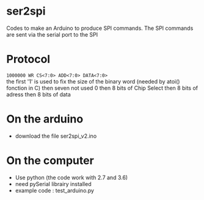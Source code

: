 # ser2spi
Codes to make an Arduino to produce SPI commands. The SPI commands are sent via the serial port to the SPI

# Protocol 
`1000000 WR CS<7:0> ADD<7:0> DATA<7:0>`    
the first '1' is used to fix the size of the binary word (needed by atoi() fonction in C)
then seven not used 0
then 8 bits of Chip Select
then 8 bits of adress
then 8 bits of data

# On the arduino
  - download the file ser2spi_v2.ino

# On the computer
- Use python (the code work with 2.7 and 3.6)
- need pySerial librairy installed
- example code : test_arduino.py

